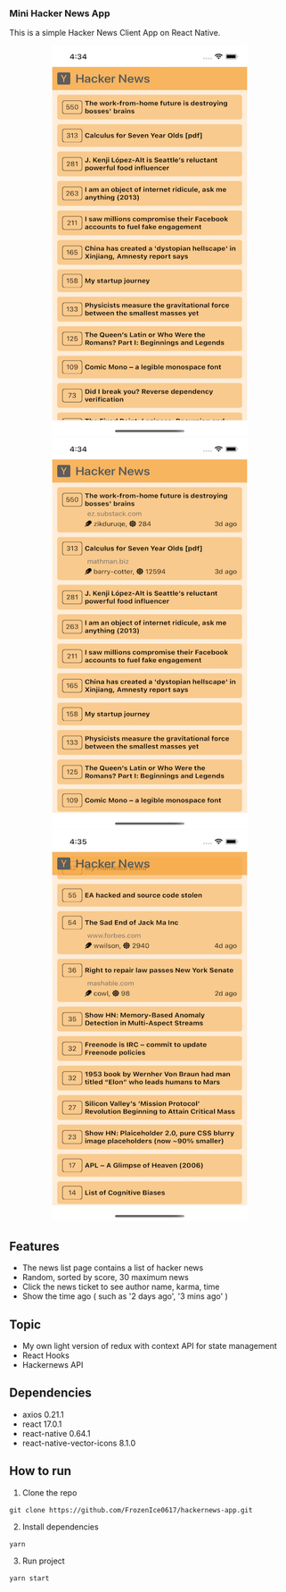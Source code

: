 ### Mini Hacker News App

This is a simple Hacker News Client App on React Native.
<p align="center">
    <img src="./screenshots/news_list_01.png" alt="screenshot"
	width="350" height="700" />
    <img src="./screenshots/news_list_02.png" alt="screenshot"
	width="350" height="700" />
    <img src="./screenshots/news_list_03.png" alt="screenshot"
	width="350" height="700" />
</p>

## Features
- The news list page contains a list of hacker news
- Random, sorted by score, 30 maximum news
- Click the news ticket to see author name, karma, time
- Show the time ago ( such as '2 days ago', '3 mins ago' )

## Topic
- My own light version of redux with context API for state management
- React Hooks
- Hackernews API

## Dependencies
- axios 0.21.1
- react 17.0.1
- react-native 0.64.1
- react-native-vector-icons 8.1.0

## How to run
1. Clone the repo
``` 
git clone https://github.com/FrozenIce0617/hackernews-app.git 
```

2. Install dependencies
```
yarn
```

3. Run project
```
yarn start
```